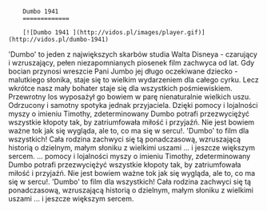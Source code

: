 
        Dumbo 1941 
        =============
        
        [![Dumbo 1941 ](http://vidos.pl/images/player.gif)](http://vidos.pl/dumbo-1941)
        
        
 'Dumbo' to jeden z największych skarbów studia Walta Disneya - czarujący i wzruszający, pełen niezapomnianych piosenek film zachwyca od lat. Gdy bocian przynosi wreszcie Pani Jumbo jej długo oczekiwane dziecko - malutkiego słonika, staje się to wielkim wydarzeniem dla całego cyrku. Lecz wkrótce nasz mały bohater staje się dla wszystkich pośmiewiskiem. Przewrotny los wyposażył go bowiem w parę nienaturalnie wielkich uszu. Odrzucony i samotny spotyka jednak przyjaciela. Dzięki pomocy i lojalności myszy o imieniu Timothy, zdeterminowany Dumbo potrafi przezwyciężyć wszystkie kłopoty tak, by zatriumfowała miłość i przyjaźń. Nie jest bowiem ważne tok jak się wygląda, ale to, co ma się w sercu!. 'Dumbo' to film dla wszystkich! Cała rodzina zachwyci się tą ponadczasową, wzruszającą historią o dzielnym, małym słoniku z wielkimi uszami ... i jeszcze większym sercem.  ... pomocy i lojalności myszy o imieniu Timothy, zdeterminowany Dumbo potrafi przezwyciężyć wszystkie kłopoty tak, by zatriumfowała miłość i przyjaźń. Nie jest bowiem ważne tok jak się wygląda, ale to, co ma się w sercu!. 'Dumbo' to film dla wszystkich! Cała rodzina zachwyci się tą ponadczasową, wzruszającą historią o dzielnym, małym słoniku z wielkimi uszami ... i jeszcze większym sercem.
    